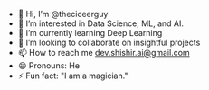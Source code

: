 - 👋 Hi, I’m @theciceerguy
- 👀 I’m interested in Data Science, ML, and AI.
- 🌱 I’m currently learning Deep Learning
- 💞️ I’m looking to collaborate on insightful projects
- 📫 How to reach me dev.shishir.ai@gmail.com
- 😄 Pronouns: He
- ⚡ Fun fact: "I am a magician."

